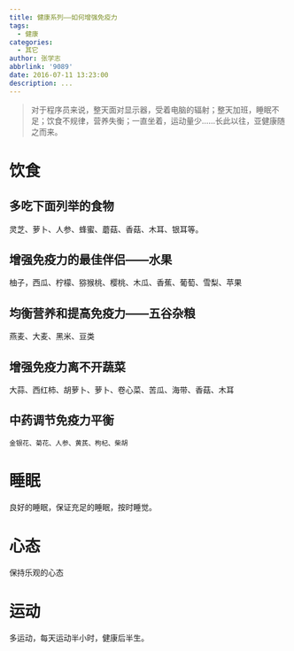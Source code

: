```yaml
---
title: 健康系列——如何增强免疫力
tags:
  - 健康
categories:
  - 其它
author: 张学志
abbrlink: '9089'
date: 2016-07-11 13:23:00
description: ...
---
```




	
> 对于程序员来说，整天面对显示器，受着电脑的辐射；整天加班，睡眠不足；饮食不规律，营养失衡；一直坐着，运动量少......长此以往，亚健康随之而来。



# 饮食

## 多吃下面列举的食物
灵芝、萝卜、人参、蜂蜜、蘑菇、香菇、木耳、银耳等。

<!-- more -->

## 增强免疫力的最佳伴侣——水果
柚子，西瓜、柠檬、猕猴桃、樱桃、木瓜、香蕉、葡萄、雪梨、苹果

## 均衡营养和提高免疫力——五谷杂粮
燕麦、大麦、黑米、豆类

## 增强免疫力离不开蔬菜
大蒜、西红柿、胡萝卜、萝卜、卷心菜、苦瓜、海带、香菇、木耳

## 中药调节免疫力平衡

	金银花、菊花、人参、黄芪、枸杞、柴胡

# 睡眠
良好的睡眠，保证充足的睡眠，按时睡觉。

# 心态
保持乐观的心态

# 运动
多运动，每天运动半小时，健康后半生。
	
